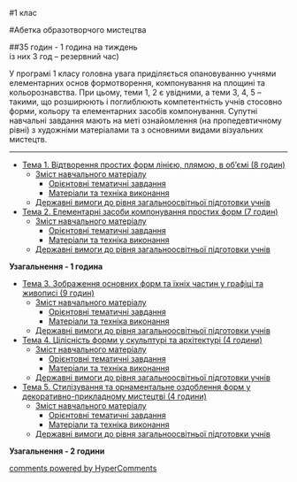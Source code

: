 <div id="hypercomments_widget" class="js-hypercomments-widget invisible"></div>

#1 клас

#Абетка образотворчого мистецтва 

##35 годин - 1 година на тиждень<br>із них 3 год – резервний час)

У програмі 1 класу головна увага приділяється опановуванню учнями елементарних основ формотворення, компонування на площині та кольорознавства. При цьому, теми 1, 2 є увідними, а теми 3, 4, 5 – такими, що розширюють і поглиблюють компетентність учнів стосовно форми, кольору та елементарних засобів компонування. Супутні навчальні завдання мають на меті ознайомлення (на пропедевтичному рівні) з художніми матеріалами та з основними видами візуальних мистецтв.
<hr>

*	[Тема 1.  Відтворення простих форм лінією, плямою, в об’ємі (8 годин)](vidtvorennya_prostykh_form_liniieyu_pliamoiu_v_obyemi.md)
	*	[Зміст навчального матеріалу](zmist_navchalnoho_materialu1.md)
		*	[Орієнтовні тематичні завдання](oriientovny_tematychni_zavdannya1.md)
		*	[Матеріали та техніка виконання](materialy_ta_tekhnika_vykonannya1.md)
	*	[Державні вимоги до рівня загальноосвітньої підготовки учнів](derzhavni_vymohy_do_rivnya_zahalnoosvitnoi_pidhotovky_uchnyv1.md)
*	[Тема 2.  Елементарні засоби компонування простих форм (7 годин)](elementarny_zasoby_komponuvannya_prostykh_form.md)
	*	[Зміст навчального матеріалу](zmist_navchalnoho_materialu2.md)
		*	[Орієнтовні тематичні завдання](oriientovny_tematychni_zavdannya2.md)
		*	[Матеріали та техніка виконання](materialy_ta_tekhnika_vykonannya2.md)
	*	[Державні вимоги до рівня загальноосвітньої підготовки учнів](derzhavni_vymohy_do_rivnya_zahalnoosvitnoi_pidhotovky_uchnyv2.md)

**Узагальнення - 1 година**

*	[Тема 3.  Зображення основних форм та їхніх частин у графіці та живописі (9 годин)](zobrazhennya_osnovnykh_form_ta_yikhnikh_chastyn_u_hrafitsi_ta_zhyvopysi.md)
	*	[Зміст навчального матеріалу](zmist_navchalnoho_materialu3.md)
		*	[Орієнтовні тематичні завдання](oriientovny_tematychni_zavdannya3.md)
		*	[Матеріали та техніка виконання](materialy_ta_tekhnika_vykonannya3.md)
	*	[Державні вимоги до рівня загальноосвітньої підготовки учнів](derzhavni_vymohy_do_rivnya_zahalnoosvitnoi_pidhotovky_uchnyv3.md)
*	[Тема 4.  Цілісність форми у скульптурі та архітектурі (4 години)](tsilisnist_formy_u_skulpturi_ta_arkhitekturi.md)
	*	[Зміст навчального матеріалу](zmist_navchalnoho_materialu4.md)
		*	[Орієнтовні тематичні завдання](oriientovny_tematychni_zavdannya4.md)
		*	[Матеріали та техніка виконання](materialy_ta_tekhnika_vykonannya4.md)
	*	[Державні вимоги до рівня загальноосвітньої підготовки учнів](derzhavni_vymohy_do_rivnya_zahalnoosvitnoi_pidhotovky_uchnyv4.md)
*	[Тема 5.  Стилізування та орнаментальне оздоблення форм у декоративно-прикладному мистецтві (4 години)](stylizuvannya_ta_ornamentalne_ozdoblennya_form_u_dekoratyvno_prykladnomu_mystetstvi.md)
	*	[Зміст навчального матеріалу](zmist_navchalnoho_materialu5.md)
		*	[Орієнтовні тематичні завдання](oriientovny_tematychni_zavdannya5.md)
		*	[Матеріали та техніка виконання](materialy_ta_tekhnika_vykonannya5.md)
	*	[Державні вимоги до рівня загальноосвітньої підготовки учнів](derzhavni_vymohy_do_rivnya_zahalnoosvitnoi_pidhotovky_uchnyv5.md)

**Узагальнення - 2 години**


<div class="js-hypercomments-container">
    <a href="http://hypercomments.com" class="hc-link" title="comments widget">comments powered by HyperComments</a>
</div>